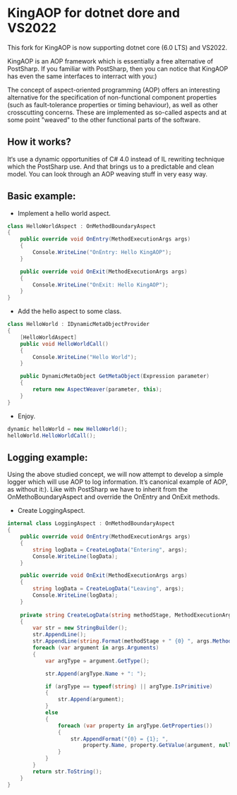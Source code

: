 # KingAOP for dotnet dore and VS2022

This fork for KingAOP is now supporting dotnet core (6.0 LTS) and VS2022.

KingAOP is an AOP framework which is essentially a free alternative of PostSharp. If you familiar with PostSharp, then you can notice that KingAOP has even the same interfaces to interract with you:)

The concept of aspect-oriented programming (AOP) offers an interesting alternative for the specification of non-functional component properties (such as fault-tolerance properties or timing behaviour), as well as other crosscutting concerns. These are implemented as so-called aspects and at some point "weaved" to the other functional parts of the software.

## How it works?
It‘s use a dynamic opportunities of C# 4.0 instead of IL rewriting technique which the PostSharp use. And that brings us to a predictable and clean model. You can look through an AOP weaving stuff in very easy way.

## Basic example:
* Implement a hello world aspect.


```csharp
class HelloWorldAspect : OnMethodBoundaryAspect
{
    public override void OnEntry(MethodExecutionArgs args)
    {
        Console.WriteLine("OnEntry: Hello KingAOP");
    }

    public override void OnExit(MethodExecutionArgs args)
    {
        Console.WriteLine("OnExit: Hello KingAOP");
    }
}
```
* Add the hello aspect to some class.

```csharp
class HelloWorld : IDynamicMetaObjectProvider
{
    [HelloWorldAspect]
    public void HelloWorldCall()
    {
        Console.WriteLine("Hello World");
    }

    public DynamicMetaObject GetMetaObject(Expression parameter)
    {
        return new AspectWeaver(parameter, this);
    }
}
```
* Enjoy.

```csharp
dynamic helloWorld = new HelloWorld();
helloWorld.HelloWorldCall();
```
## Logging example:
Using the above studied concept, we will now attempt to develop a simple logger which will use AOP to log information. It’s canonical example of AOP, as without it:). Like with PostSharp we have to inherit from the OnMethoBoundaryAspect and override the OnEntry and OnExit methods.  

* Create LoggingAspect.

```csharp
internal class LoggingAspect : OnMethodBoundaryAspect
{
    public override void OnEntry(MethodExecutionArgs args)
    {
        string logData = CreateLogData("Entering", args);
        Console.WriteLine(logData);
    }

    public override void OnExit(MethodExecutionArgs args)
    {
        string logData = CreateLogData("Leaving", args);
        Console.WriteLine(logData);
    }
    
    private string CreateLogData(string methodStage, MethodExecutionArgs args)
    {
        var str = new StringBuilder();
        str.AppendLine();
        str.AppendLine(string.Format(methodStage + " {0} ", args.Method));
        foreach (var argument in args.Arguments)
        {
            var argType = argument.GetType();

            str.Append(argType.Name + ": ");

            if (argType == typeof(string) || argType.IsPrimitive)
            {
                str.Append(argument);
            }
            else
            {
                foreach (var property in argType.GetProperties())
                {
                    str.AppendFormat("{0} = {1}; ",
                        property.Name, property.GetValue(argument, null));
                }
            }
        }
        return str.ToString();
    }
}
```
